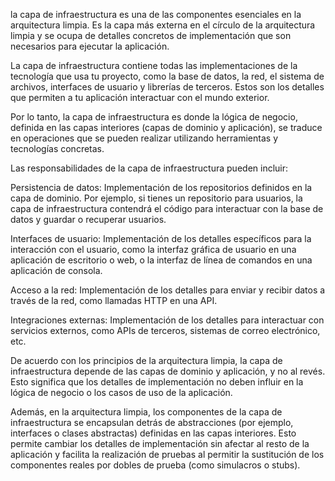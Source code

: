 la capa de infraestructura es una de las componentes esenciales en la arquitectura limpia. Es la capa más externa en el círculo de la arquitectura limpia y se ocupa de detalles concretos de implementación que son necesarios para ejecutar la aplicación.

La capa de infraestructura contiene todas las implementaciones de la tecnología que usa tu proyecto, como la base de datos, la red, el sistema de archivos, interfaces de usuario y librerías de terceros. Estos son los detalles que permiten a tu aplicación interactuar con el mundo exterior.

Por lo tanto, la capa de infraestructura es donde la lógica de negocio, definida en las capas interiores (capas de dominio y aplicación), se traduce en operaciones que se pueden realizar utilizando herramientas y tecnologías concretas.

Las responsabilidades de la capa de infraestructura pueden incluir:

Persistencia de datos: Implementación de los repositorios definidos en la capa de dominio. Por ejemplo, si tienes un repositorio para usuarios, la capa de infraestructura contendrá el código para interactuar con la base de datos y guardar o recuperar usuarios.

Interfaces de usuario: Implementación de los detalles específicos para la interacción con el usuario, como la interfaz gráfica de usuario en una aplicación de escritorio o web, o la interfaz de línea de comandos en una aplicación de consola.

Acceso a la red: Implementación de los detalles para enviar y recibir datos a través de la red, como llamadas HTTP en una API.

Integraciones externas: Implementación de los detalles para interactuar con servicios externos, como APIs de terceros, sistemas de correo electrónico, etc.

De acuerdo con los principios de la arquitectura limpia, la capa de infraestructura depende de las capas de dominio y aplicación, y no al revés. Esto significa que los detalles de implementación no deben influir en la lógica de negocio o los casos de uso de la aplicación.

Además, en la arquitectura limpia, los componentes de la capa de infraestructura se encapsulan detrás de abstracciones (por ejemplo, interfaces o clases abstractas) definidas en las capas interiores. Esto permite cambiar los detalles de implementación sin afectar al resto de la aplicación y facilita la realización de pruebas al permitir la sustitución de los componentes reales por dobles de prueba (como simulacros o stubs).